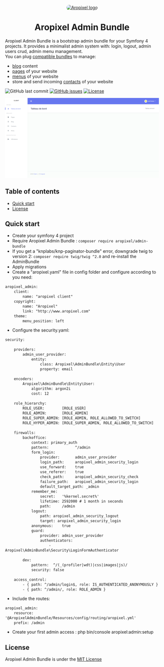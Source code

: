 <p align="center">
  <a href="http://www.aropixel.com/">
    <img src="https://avatars1.githubusercontent.com/u/14820816?s=200&v=4" alt="Aropixel logo" width="75" height="75" style="border-radius:100px">
  </a>
</p>

<h1 align="center">Aropixel Admin Bundle</h1>

<p>
  Aropixel Admin Bundle is a bootstrap admin bundle for your Symfony 4 projects. It provides a minimalist admin system with: login, logout, admin users crud, admin menu management.<br />
  You can plug <a href="https://github.com/aropixel">compatible bundles</a> to manage:
  <ul>
    <li><a href="https://github.com/aropixel/blog-bundle">blog</a> content</li>
    <li><a href="https://github.com/aropixel/page-bundle">pages</a> of your website</li>
    <li><a href="https://github.com/aropixel/menu-bundle">menus</a> of your website</li>
    <li>store and send incoming <a href="https://github.com/aropixel/menu-bundle">contacts</a> of your website</li>
  </ul>  
</p>


![GitHub last commit](https://img.shields.io/github/last-commit/aropixel/admin-bundle.svg)
[![GitHub issues](https://img.shields.io/github/issues/aropixel/admin-bundle.svg)](https://github.com/stisla/stisla/issues)
[![License](https://img.shields.io/github/license/aropixel/admin-bundle.svg)](LICENSE)

![Aropixel Admin Preview](./screenshot.png)


## Table of contents

- [Quick start](#quick-start)
- [License](#license)


## Quick start

- Create your symfony 4 project
- Require Aropixel Admin Bundle : `composer require aropixel/admin-bundle`
- If you get a "knplabs/knp-paginator-bundle" error, downgrade twig to version 2:  `composer require twig/twig ^2.0` and re-install the AdminBundle
- Apply migrations
- Create a "aropixel.yaml" file in config folder and configure according to you need:
````
aropixel_admin:
    client:
        name: "aropixel client"
    copyright:
        name: "Aropixel"
        link: "http://www.aropixel.com"
    theme:
        menu_position: left
````
- Configure the security.yaml:
````
security:

    providers:
        admin_user_provider:
            entity:
                class: Aropixel\AdminBundle\Entity\User
                property: email

    encoders:
        Aropixel\AdminBundle\Entity\User:
            algorithm: argon2i
            cost: 12

    role_hierarchy:
        ROLE_USER:        [ROLE_USER]
        ROLE_ADMIN:       [ROLE_ADMIN]
        ROLE_SUPER_ADMIN: [ROLE_ADMIN, ROLE_ALLOWED_TO_SWITCH]
        ROLE_HYPER_ADMIN: [ROLE_SUPER_ADMIN, ROLE_ALLOWED_TO_SWITCH]

    firewalls:
        backoffice:
            context: primary_auth
            pattern:            ^/admin
            form_login:
                provider:       admin_user_provider
                login_path:     aropixel_admin_security_login
                use_forward:    true
                use_referer:    true
                check_path:     aropixel_admin_security_check
                failure_path:   aropixel_admin_security_login
                default_target_path: _admin
            remember_me:
                secret:   '%kernel.secret%'
                lifetime: 2592000 # 1 month in seconds
                path:     /admin
            logout:
                path: aropixel_admin_security_logout
                target: aropixel_admin_security_login
            anonymous:    true
            guard:
                provider: admin_user_provider
                authenticators:
                    - Aropixel\AdminBundle\Security\LoginFormAuthenticator

        dev:
            pattern:  ^/(_(profiler|wdt)|css|images|js)/
            security: false

    access_control:
        - { path: ^/admin/login$, role: IS_AUTHENTICATED_ANONYMOUSLY }
        - { path: ^/admin/, role: ROLE_ADMIN }

````
- Include the routes:
````
aropixel_admin:
    resource: '@AropixelAdminBundle/Resources/config/routing/aropixel.yml'
    prefix: /admin

````
- Create your first admin access : php bin/console aropixel:admin:setup


## License
Aropixel Admin Bundle is under the [MIT License](LICENSE)
